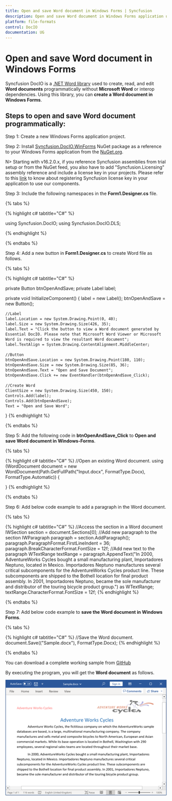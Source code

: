 ```yaml
---
title: Open and save Word document in Windows Forms | Syncfusion 
description: Open and save Word document in Windows Forms application using Syncfusion .NET Word (DocIO) library without Microsoft Word or interop dependencies.
platform: file-formats
control: DocIO
documentation: UG
---
```


# Open and save Word document in Windows Forms

Syncfusion DocIO is a [.NET Word library](https://www.syncfusion.com/document-processing/word-framework/net/word-library) used to create, read, and edit **Word documents** programmatically without **Microsoft Word** or interop dependencies. Using this library, you can **create a Word document in Windows Forms**.

## Steps to open and save Word document programmatically:

Step 1: Create a new Windows Forms application project.

Step 2: Install [Syncfusion.DocIO.WinForms](https://www.nuget.org/packages/Syncfusion.DocIO.WinForms/) NuGet package as a reference to your Windows Forms application from the [NuGet.org](https://www.nuget.org/).

N> Starting with v16.2.0.x, if you reference Syncfusion assemblies from trial setup or from the NuGet feed, you also have to add "Syncfusion.Licensing" assembly reference and include a license key in your projects. Please refer to this [link](https://help.syncfusion.com/common/essential-studio/licensing/overview) to know about registering Syncfusion license key in your application to use our components.

Step 3: Include the following namespaces in the **Form1.Designer.cs** file.

{% tabs %}

{% highlight c# tabtitle="C#" %}

using Syncfusion.DocIO;
using Syncfusion.DocIO.DLS;

{% endhighlight %}

{% endtabs %}

Step 4: Add a new button in **Form1.Designer.cs** to create Word file as follows.

{% tabs %}

{% highlight c# tabtitle="C#" %}

private Button btnOpenAndSave;
private Label label;

private void InitializeComponent()
{
    label = new Label();
    btnOpenAndSave = new Button();

    //Label
    label.Location = new System.Drawing.Point(0, 40);
    label.Size = new System.Drawing.Size(426, 35);
    label.Text = "Click the button to view a Word document generated by Essential DocIO. Please note that Microsoft Word Viewer or Microsoft Word is required to view the resultant Word document";
    label.TextAlign = System.Drawing.ContentAlignment.MiddleCenter;

    //Button
    btnOpenAndSave.Location = new System.Drawing.Point(180, 110);
    btnOpenAndSave.Size = new System.Drawing.Size(85, 36);
    btnOpenAndSave.Text = "Open and Save Document";
    btnOpenAndSave.Click += new EventHandler(btnOpenAndSave_Click);

    //Create Word
    ClientSize = new System.Drawing.Size(450, 150);
    Controls.Add(label);
    Controls.Add(btnOpenAndSave);
    Text = "Open and Save Word";
}
{% endhighlight %}

{% endtabs %}

Step 5: Add the following code in **btnOpenAndSave_Click** to **Open and save Word document in Windows-Forms**.

{% tabs %}

{% highlight c# tabtitle="C#" %}
//Open an existing Word document.
using (WordDocument document = new WordDocument(Path.GetFullPath("Input.docx", FormatType.Docx), FormatType.Automatic))
{

}
{% endhighlight %}

{% endtabs %}

Step 6: Add below code example to add a paragraph in the Word document.

{% tabs %}

{% highlight c# tabtitle="C#" %}
//Access the section in a Word document
IWSection section = document.Sections[0];
//Add new paragraph to the section
IWParagraph paragraph = section.AddParagraph();
paragraph.ParagraphFormat.FirstLineIndent = 36;
paragraph.BreakCharacterFormat.FontSize = 12f;
//Add new text to the paragraph
WTextRange textRange = paragraph.AppendText("In 2000, AdventureWorks Cycles bought a small manufacturing plant, Importadores Neptuno, located in Mexico. Importadores Neptuno manufactures several critical subcomponents for the AdventureWorks Cycles product line. These subcomponents are shipped to the Bothell location for final product assembly. In 2001, Importadores Neptuno, became the sole manufacturer and distributor of the touring bicycle product group.") as WTextRange;
textRange.CharacterFormat.FontSize = 12f;
{% endhighlight %}

{% endtabs %}

Step 7: Add below code example to **save the Word document in Windows Forms**.

{% tabs %}

{% highlight c# tabtitle="C#" %}
//Save the Word document.
document.Save(("Sample.docx"), FormatType.Docx);
{% endhighlight %}

{% endtabs %}

You can download a complete working sample from [GitHub](https://github.com/SyncfusionExamples/DocIO-Examples/tree/main/Read-and-Save-document/Open-and-save-Word-document/Windows-Forms)

By executing the program, you will get the **Word document** as follows.

![Windows Forms output Word document](Windows-Forms_images/OpenAndSaveOutput.png)